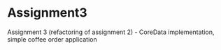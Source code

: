 # Assignment3
Assignment 3 (refactoring of assignment 2) - CoreData implementation, simple coffee order application
